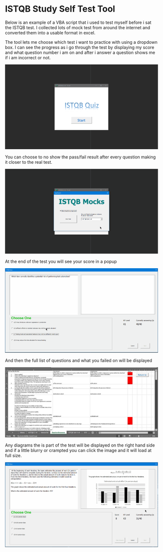 # ISTQB Study Self Test Tool

Below is an example of a VBA script that i used to test myself before i sat the ISTQB test. I collected lots of mock test from around the internet and converted them into a usable format in excel.

The tool lets me choose which test i want to practice with using a dropdown box. I can see the progress as i go through the test by displaying my score and what question number i am on and after i answer a question shows me if i am incorrect or not.

![Screenshot_1](https://github.com/JamesDevTest/JamesDevTest/blob/main/Examples/ISTQB/Animation1.gif)

You can choose to no show the pass/fail result after every question making it closer to the real test.

![Screenshot_2](https://github.com/JamesDevTest/JamesDevTest/blob/main/Examples/ISTQB/Animation2.gif)

At the end of the test you will see your score in a popup

![Screenshot_3](https://github.com/JamesDevTest/JamesDevTest/blob/main/Examples/ISTQB/Animation3.gif)

And then the full list of questions and what you failed on will be displayed

![image](https://github.com/JamesDevTest/JamesDevTest/blob/main/Examples/ISTQB/Capture.JPG)


Any diagrams the is part of the test will be displayed on the right hand side and if a little blurry or crampted you can click the image and it will load at full size.

![Screenshot_4](https://github.com/JamesDevTest/JamesDevTest/blob/main/Examples/ISTQB/Animation4.gif)
